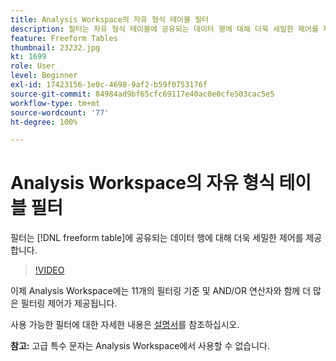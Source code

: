 ```yaml
---
title: Analysis Workspace의 자유 형식 테이블 필터
description: 필터는 자유 형식 테이블에 공유되는 데이터 행에 대해 더욱 세밀한 제어를 제공합니다.
feature: Freeform Tables
thumbnail: 23232.jpg
kt: 1699
role: User
level: Beginner
exl-id: 17423156-1e0c-4698-9af2-b59f0753176f
source-git-commit: 84984ad9bf65cfc69117e40ac0e0cfe503cac5e5
workflow-type: tm+mt
source-wordcount: '77'
ht-degree: 100%

---
```


# Analysis Workspace의 자유 형식 테이블 필터

필터는 [!DNL freeform table]에 공유되는 데이터 행에 대해 더욱 세밀한 제어를 제공합니다.

>[!VIDEO](https://video.tv.adobe.com/v/23232/?quality=12&learn=on)

이제 Analysis Workspace에는 11개의 필터링 기준 및 AND/OR 연산자와 함께 더 많은 필터링 제어가 제공됩니다.

사용 가능한 필터에 대한 자세한 내용은 [설명서](https://experienceleague.adobe.com/docs/analytics-platform/using/cja-workspace/visualizations/freeform-table/pagination-filtering-sorting.html#cja-workspace?lang=ko)를 참조하십시오.

**참고:** 고급 특수 문자는 Analysis Workspace에서 사용할 수 없습니다.
